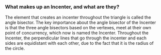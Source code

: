 
<h3> What makes up an Incenter, and what are they?</h3>
<p> The element that creates an incenter throughout the triangle is called the angle bisector. The key importance about the angle bisector of the Incenter is that the three angle bisectors based on the vertexes, meet at their own point of concurrency, which now is named the Incenter. Throughout the Incenter, the perpendicular lines that go through the incenter and each sides are equidistant with each other, due to the fact that it is the radius of the circle.</p>
